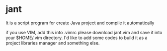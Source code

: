 # jant
It is a script program for create Java project and compile it automatically

if you use VIM, add this into .vimrc please download jant.vim and save it into your $HOME/.vim directory.
I'd like to add some codes to build it as a project libraries manager and something else. 
